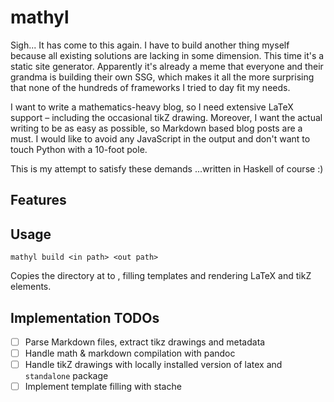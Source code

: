 # mathyl

Sigh... It has come to this again. I have to build another thing myself because all existing solutions are lacking in some dimension. This time it's a static site generator. Apparently it's already a meme that everyone and their grandma is building their own SSG, which makes it all the more surprising that none of the hundreds of frameworks I tried to day fit my needs. 

I want to write a mathematics-heavy blog, so I need extensive LaTeX support &ndash; including the occasional tikZ drawing. Moreover, I want the actual writing to be as easy as possible, so Markdown based blog posts are a must. I would like to avoid any JavaScript in the output and don't want to touch Python with a 10-foot pole. 

This is my attempt to satisfy these demands ...written in Haskell of course :)

## Features

## Usage

```
mathyl build <in path> <out path>
```
Copies the directory at <in path> to <out path>, filling templates and rendering LaTeX and tikZ elements.

## Implementation TODOs

* [ ] Parse Markdown files, extract tikz drawings and metadata
* [ ] Handle math & markdown compilation with pandoc
* [ ] Handle tikZ drawings with locally installed version of latex and `standalone` package
* [ ] Implement template filling with stache
